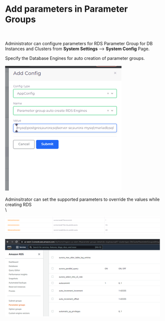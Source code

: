 # Add parameters in Parameter Groups

\
\
Administrator can configure parameters for RDS Parameter Group for DB Instances and Clusters from **System Settings** --> **System Config** Page.

Specify the Database Engines for auto creation of parameter groups.\
\
![](<../../../.gitbook/assets/image (38).png>)\
\
Adminsitrator can set the supported parameters to override the values while creating RDS\
\


![](<../../../.gitbook/assets/image (8).png>)

![](<../../../.gitbook/assets/image (54).png>)
